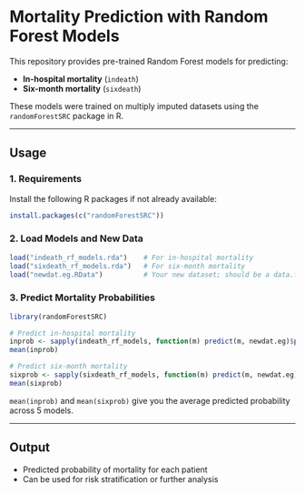 # Mortality Prediction with Random Forest Models

This repository provides pre-trained Random Forest models for predicting:
- **In-hospital mortality** (`indeath`)
- **Six-month mortality** (`sixdeath`)

These models were trained on multiply imputed datasets using the `randomForestSRC` package in R.

---

## Usage

### 1. Requirements

Install the following R packages if not already available:

```r
install.packages(c("randomForestSRC"))
```

### 2. Load Models and New Data

```r
load("indeath_rf_models.rda")    # For in-hospital mortality
load("sixdeath_rf_models.rda")   # For six-month mortality
load("newdat.eg.RData")          # Your new dataset; should be a data.frame
```

### 3. Predict Mortality Probabilities

```r
library(randomForestSRC)

# Predict in-hospital mortality
inprob <- sapply(indeath_rf_models, function(m) predict(m, newdat.eg)$predicted)
mean(inprob)

# Predict six-month mortality
sixprob <- sapply(sixdeath_rf_models, function(m) predict(m, newdat.eg)$predicted)
mean(sixprob)
```

`mean(inprob)` and `mean(sixprob)` give you the average predicted probability across 5 models.

---

## Output

- Predicted probability of mortality for each patient
- Can be used for risk stratification or further analysis
